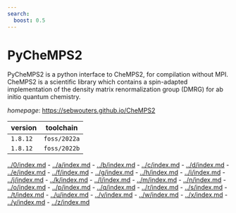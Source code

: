 ```yaml
---
search:
  boost: 0.5
---
```

# PyCheMPS2

PyCheMPS2 is a python interface to CheMPS2, for compilation without MPI. CheMPS2 is a scientific library which contains a spin-adapted implementation of the density matrix renormalization group (DMRG) for ab initio quantum chemistry.

*homepage*: <https://sebwouters.github.io/CheMPS2>

version | toolchain
--------|----------
``1.8.12`` | ``foss/2022a``
``1.8.12`` | ``foss/2022b``

[../0/index.md](0) - [../a/index.md](a) - [../b/index.md](b) - [../c/index.md](c) - [../d/index.md](d) - [../e/index.md](e) - [../f/index.md](f) - [../g/index.md](g) - [../h/index.md](h) - [../i/index.md](i) - [../j/index.md](j) - [../k/index.md](k) - [../l/index.md](l) - [../m/index.md](m) - [../n/index.md](n) - [../o/index.md](o) - [../p/index.md](p) - [../q/index.md](q) - [../r/index.md](r) - [../s/index.md](s) - [../t/index.md](t) - [../u/index.md](u) - [../v/index.md](v) - [../w/index.md](w) - [../x/index.md](x) - [../y/index.md](y) - [../z/index.md](z)

